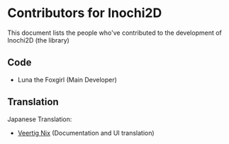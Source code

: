 # Contributors for Inochi2D
This document lists the people who've contributed to the development of Inochi2D (the library)

## Code
 - Luna the Foxgirl (Main Developer)

## Translation
Japanese Translation:
 - [Veertig Nix](https://twitter.com/40Nix) (Documentation and UI translation)